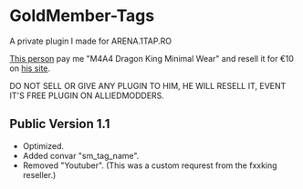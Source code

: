 # GoldMember-Tags
A private plugin I made for ARENA.1TAP.RO  

[This person](http://steamcommunity.com/profiles/76561198230273356) pay me "M4A4 Dragon King Minimal Wear" and resell it for €10 on [his site](https://sourcemod.shop/csgo-private-plugins.html).  

DO NOT SELL OR GIVE ANY PLUGIN TO HIM, HE WILL RESELL IT, EVENT IT'S FREE PLUGIN ON ALLIEDMODDERS.

## Public Version 1.1
+ Optimized.
+ Added convar "sm_tag_name".
+ Removed "Youtuber". (This was a custom requrest from the fxxking reseller.)
